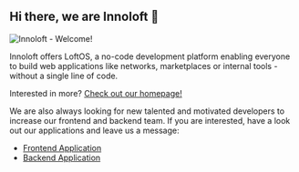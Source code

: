 ## Hi there, we are Innoloft 👋

![Innoloft - Welcome!](https://img.innoloft.com/common/welcome/Innoloft_Welcome_Graphic-small.png)

Innoloft offers LoftOS, a no-code development platform enabling everyone to build web applications like networks, marketplaces or internal tools - without a single line of code.

Interested in more? [Check out our homepage!](https://innoloft.com)

We are also always looking for new talented and motivated developers to increase our frontend and backend team. If you are interested, have a look out our applications and leave us a message:
- [Frontend Application](https://github.com/innoloft/Frontend-Application)
- [Backend Application](https://github.com/innoloft/Backend-Application)
